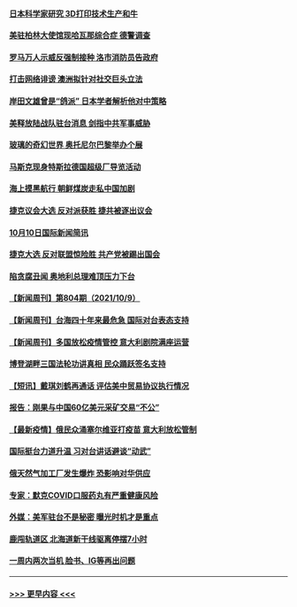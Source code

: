#### [日本科学家研究 3D打印技术生产和牛](../pages/prog202/a103239434.md?t=10111301) 
#### [美驻柏林大使馆现哈瓦那综合症 德警调查](../pages/prog202/a103239464.md?t=10111301) 
#### [罗马万人示威反强制接种 洛市消防员告政府](../pages/prog202/a103239494.md?t=10111301) 
#### [打击网络诽谤 澳洲拟针对社交巨头立法](../pages/prog202/a103239472.md?t=10111301) 
#### [岸田文雄曾是“鸽派” 日本学者解析他对中策略](../pages/prog202/a103239451.md?t=10111301) 
#### [美释放陆战队驻台消息 剑指中共军事威胁](../pages/prog202/a103239294.md?t=10111301) 
#### [玻璃的奇幻世界 奥托尼尔巴黎举办个展](../pages/prog202/a103239287.md?t=10111301) 
#### [马斯克现身特斯拉德国超级厂导览活动](../pages/prog202/a103239269.md?t=10111301) 
#### [海上摸黑航行 朝鲜煤炭走私中国加剧](../pages/prog202/a103239335.md?t=10111301) 
#### [捷克议会大选 反对派获胜 捷共被逐出议会](../pages/prog202/a103239311.md?t=10111301) 
#### [10月10日国际新闻简讯](../pages/prog202/a103239296.md?t=10111301) 
#### [捷克大选 反对联盟惊险胜 共产党被踢出国会](../pages/prog202/a103239120.md?t=10111301) 
#### [陷贪腐丑闻 奥地利总理难顶压力下台](../pages/prog202/a103239095.md?t=10111301) 
#### [【新闻周刊】第804期（2021/10/9）](../pages/prog202/a103238967.md?t=10111301) 
#### [【新闻周刊】台海四十年来最危急 国际对台表态支持](../pages/prog202/a103238938.md?t=10111301) 
#### [【新闻周刊】多国放松疫情管控 意大利剧院满座运营](../pages/prog202/a103238919.md?t=10111301) 
#### [博登湖畔三国法轮功讲真相 民众踊跃签名支持](../pages/prog202/a103238608.md?t=10111301) 
#### [【短讯】戴琪刘鹤再通话 评估美中贸易协议执行情况](../pages/prog202/a103238879.md?t=10111301) 
#### [报告：刚果与中国60亿美元采矿交易“不公”](../pages/prog202/a103238733.md?t=10111301) 
#### [【最新疫情】俄民众涌塞尔维亚打疫苗 意大利放松管制](../pages/prog202/a103238752.md?t=10111301) 
#### [国际挺台力道升温 习对台讲话避谈“动武”](../pages/prog202/a103238723.md?t=10111301) 
#### [俄天然气加工厂发生爆炸 恐影响对华供应](../pages/prog202/a103238654.md?t=10111301) 
#### [专家：默克COVID口服药丸有严重健康风险](../pages/prog202/a103238648.md?t=10111301) 
#### [外媒：美军驻台不是秘密 曝光时机才是重点](../pages/prog202/a103238625.md?t=10111301) 
#### [鹿闯轨道区 北海道新干线驱离停摆7小时](../pages/prog202/a103238538.md?t=10111301) 
#### [一周内两次当机 脸书、IG等再出问题](../pages/prog202/a103238452.md?t=10111301) 

----
#### [ >>> 更早内容 <<< ](../indexes/prog202-earlier.md)
